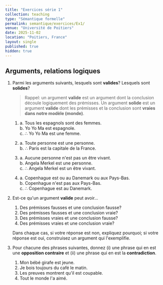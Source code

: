 ```yaml
---
title: "Exercices série 1"
collection: teaching
type: "Sémantique formelle"
permalink: semantique/exercices/Ex1/
venue: "Université de Poitiers"
date: 2025-11-02
location: "Poitiers, France"
layout: single
published: true
hidden: true
---
```


## Arguments, relations logiques

1. Parmi les arguments suivants, lesquels sont **valides**? Lesquels sont **solides**?

    > Rappel: un argument **valide** est un argument dont la conclusion découle logiquement des prémisses. Un argument **solide** est un argument **valide** dont les prémisses et la conclusion sont **vraies dans notre modèle (monde)**.

   1. a. Tous les espagnols sont des femmes.  
   b. Yo Yo Ma est espagnole.  
   c. $\therefore$ Yo Yo Ma est une femme.

   2. a. Toute personne est une personne.  
   b. $\therefore$ Paris est la capitale de la France.

   3. a. Aucune personne n'est pas un être vivant.  
   b. Angela Merkel est une personne.  
   c. $\therefore$ Angela Merkel est un être vivant.

   4. a. Copenhague est ou au Danemark ou aux Pays-Bas.  
   b. Copenhague n'est pas aux Pays-Bas.  
   c. $\therefore$ Copenhague est au Danemark.

1. Est-ce qu'un argument **valide** peut avoir...

   1. Des prémisses fausses et une conclusion fausse?
   2. Des prémisses fausses et une conclusion vraie?
   3. Des prémisses vraies et une conclusion fausse?
   4. Des prémisses vraies et une conclusion vraie?

   Dans chaque cas, si votre réponse est non, expliquez pourquoi; si votre réponse est oui, construisez un argument qui l'exemplifie.

3. Pour chacune des phrases suivantes, donnez (i) une phrase qui en est une **opposition contraire** et (ii) une phrase qui en est la **contradiction**.
   
   1. Mon bébé girafe est jeune.
   2. Je bois toujours du café le matin.
   3. Les preuves montrent qu'il est coupable.
   4. Tout le monde l'a aimé.
